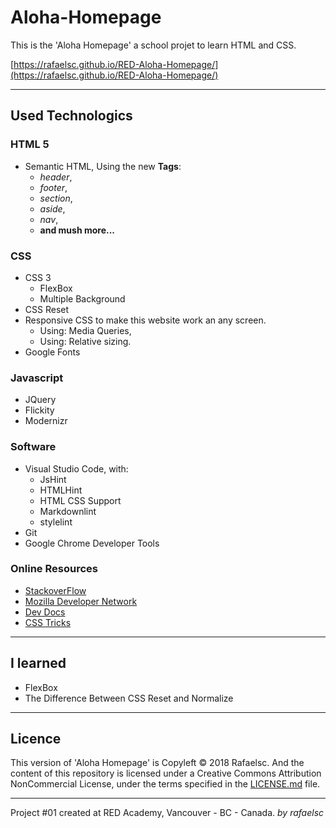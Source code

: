 # Aloha-Homepage

This is the 'Aloha Homepage' a school projet to learn HTML and CSS.

[https://rafaelsc.github.io/RED-Aloha-Homepage/](https://rafaelsc.github.io/RED-Aloha-Homepage/)

-----------------------------------------------

## Used Technologics

### HTML 5

* Semantic HTML, Using the new **Tags**:
  * _header_,
  * _footer_,
  * _section_,
  * _aside_,
  * _nav_,
  * **and mush more...**

### CSS

* CSS 3
  * FlexBox
  * Multiple Background
* CSS Reset
* Responsive CSS to make this website work an any screen.
  * Using: Media Queries,
  * Using: Relative sizing.
* Google Fonts

### Javascript

* JQuery
* Flickity
* Modernizr

### Software

* Visual Studio Code, with:
  * JsHint
  * HTMLHint
  * HTML CSS Support
  * Markdownlint
  * stylelint
* Git
* Google Chrome Developer Tools

### Online Resources

* [StackoverFlow](https://stackoverflow.com/)
* [Mozilla Developer Network](https://developer.mozilla.org/)
* [Dev Docs](http://devdocs.io/)
* [CSS Tricks](http://css-tricks.com)

-----------------------------------------------

## I learned

* FlexBox
* The Difference Between CSS Reset and Normalize

-----------------------------------------------

## Licence

This version of 'Aloha Homepage' is Copyleft © 2018 Rafaelsc. And the content of this repository is licensed under a Creative Commons Attribution NonCommercial License, under the terms specified in the [LICENSE.md](LICENSE.md) file.

-----------------------------------------------

Project #01 created at RED Academy, Vancouver - BC - Canada.
_by rafaelsc_